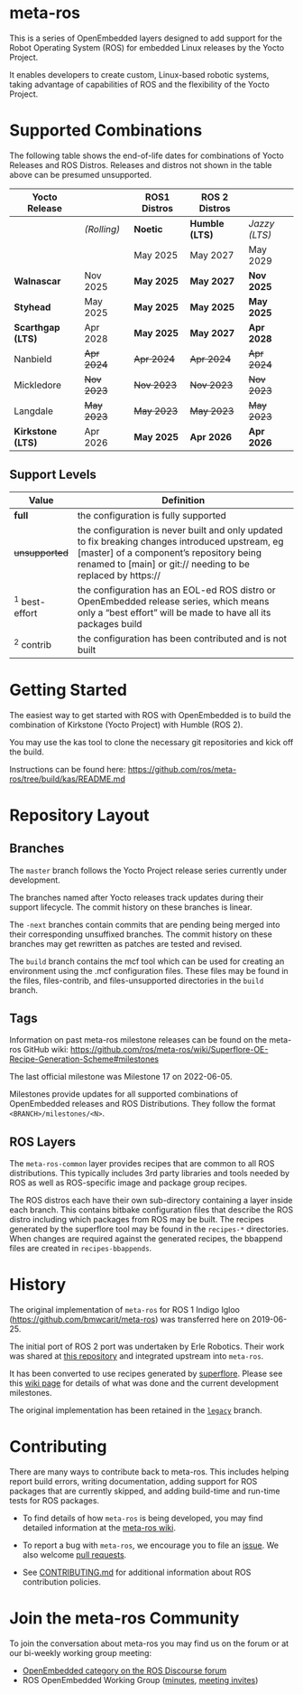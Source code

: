 # meta-ros

This is a series of OpenEmbedded layers designed to add support for the Robot 
Operating System (ROS) for embedded Linux releases by the Yocto Project.

It enables developers to create custom, Linux-based robotic systems, taking 
advantage of capabilities of ROS and the flexibility of the Yocto Project.

# Supported Combinations

The following table shows the end-of-life dates for combinations of Yocto
Releases and ROS Distros.  Releases and distros not shown in the table above
can be presumed unsupported.


| Yocto Release       |              | ROS1 Distros | ROS 2 Distros    |               |
| ---                 | ---          | ---          | ---              | ---           |
|                     | *(Rolling)*  | **Noetic**   | **Humble (LTS)** | *Jazzy (LTS)* |
|                     |              | May 2025     | May 2027         | May 2029      |
| **Walnascar**       | Nov 2025     | **May 2025** | **May 2027**     | **Nov 2025**  |
| **Styhead**         | May 2025     | **May 2025** | **May 2025**     | **May 2025**  |
| **Scarthgap (LTS)** | Apr 2028     | **May 2025** | **May 2027**     | **Apr 2028**  |
| Nanbield            | ~~Apr 2024~~ | ~~Apr 2024~~ | ~~Apr 2024~~     | ~~Apr 2024~~  |
| Mickledore          | ~~Nov 2023~~ | ~~Nov 2023~~ | ~~Nov 2023~~     | ~~Nov 2023~~  |
| Langdale            | ~~May 2023~~ | ~~May 2023~~ | ~~May 2023~~     | ~~May 2023~~  |
| **Kirkstone (LTS)** | Apr 2026     | **May 2025** | **Apr 2026**     | **Apr 2026**  |



## Support Levels
| Value            | Definition |
| ---              | --- |
| **full**         | the configuration is fully supported |
| ~~unsupported~~    | the configuration is never built and only updated to fix breaking changes introduced upstream, eg [master] of a component’s repository being renamed to [main] or git:// needing to be replaced by https:// |
| <sup>1</sup> best-effort  | the configuration has an EOL-ed ROS distro or OpenEmbedded release series, which means only a “best effort” will be made to have all its packages build |
| <sup>2</sup> contrib        | the configuration has been contributed and is not built |


# Getting Started

The easiest way to get started with ROS with OpenEmbedded is to build the combination
of Kirkstone (Yocto Project) with Humble (ROS 2).

You may use the kas tool to clone the necessary git repositories and kick off the build.

Instructions can be found here: https://github.com/ros/meta-ros/tree/build/kas/README.md

# Repository Layout

## Branches

The `master` branch follows the Yocto Project release series currently under
development.

The branches named after Yocto releases track updates during their support
lifecycle.  The commit history on these branches is linear.

The `-next` branches  contain commits that are pending being merged into their
corresponding unsuffixed branches.  The commit history on these branches may
get rewritten as patches are tested and revised.

The `build` branch contains the mcf tool which can be used for creating an 
environment using the .mcf configuration files.  These files may be found in the
files, files-contrib, and files-unsupported directories in the `build` branch.

## Tags

Information on past meta-ros milestone releases can be found on the meta-ros 
GitHub wiki: https://github.com/ros/meta-ros/wiki/Superflore-OE-Recipe-Generation-Scheme#milestones 

The last official milestone was Milestone 17 on 2022-06-05.

Milestones provide updates for all supported combinations of OpenEmbedded 
releases and ROS Distributions. They follow the format `<BRANCH>/milestones/<N>`.

## ROS Layers

The `meta-ros-common` layer provides recipes that are common to all ROS 
distributions.  This typically includes 3rd party libraries and tools needed by 
ROS as well as ROS-specific image and package group recipes.

The ROS distros each have their own sub-directory containing a layer inside each
branch.  This contains bitbake configuration files that describe the ROS distro
including which packages from ROS may be built.  The recipes generated by the 
superflore tool may be found in the `recipes-*` directories.  When changes are 
required against the generated recipes, the bbappend files are created in 
`recipes-bbappends`.

# History

The original implementation of `meta-ros` for ROS 1 Indigo Igloo
(<https://github.com/bmwcarit/meta-ros>) was transferred here on 2019-06-25. 

The initial port of ROS 2 port was undertaken by Erle Robotics.  Their work was
shared at [this repository](https://github.com/erlerobot/meta-ros2/) and 
integrated upstream into `meta-ros`.

It
has been converted to use recipes generated by
[superflore](https://github.com/ros-infrastructure/superflore/). Please see this
[wiki page](https://github.com/ros/meta-ros/wiki/Superflore-OE-Recipe-Generation-Scheme)
for details of what was done and the current development milestones.

The original implementation has been retained in the
[`legacy`](https://github.com/ros/meta-ros/tree/legacy) branch.


# Contributing

There are many ways to contribute back to meta-ros.  This includes helping 
report build errors, writing documentation, adding support for ROS packages that
are currently skipped, and adding build-time and run-time tests for ROS
packages.

* To find details of how `meta-ros` is being developed, you may find detailed 
  information at the [meta-ros wiki](https://github.com/ros/meta-ros/wiki).

* To report a bug with `meta-ros`, we encourage you to file an 
 [issue](https://github.com/ros/meta-ros/issues).  We also welcome 
 [pull requests](https://github.com/ros/meta-ros/pulls).

* See [CONTRIBUTING.md](CONTRIBUTING.md) for additional information about ROS
  contribution policies.

# Join the meta-ros Community

To join the conversation about meta-ros you may find us on the forum or at our
bi-weekly working group meeting:

* [OpenEmbedded category on the ROS Discourse forum](https://discourse.ros.org/c/openembedded/26)
* ROS OpenEmbedded Working Group ([minutes](https://docs.google.com/document/d/1LqUjcu6vdlqVJO62SreCyjzddNDZhfO2n-7qYghY_cQ/edit#heading=h.3vrwbu9vio04), [meeting invites](https://groups.google.com/g/ros-openembedded-working-group-invites))

